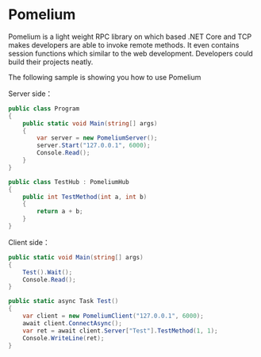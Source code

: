 # Pomelium
Pomelium is a light weight RPC library on which based .NET Core and TCP makes developers are able to invoke remote methods. It even contains session functions which similar to the web development. Developers could build their projects neatly.

The following sample is showing you how to use Pomelium

Server side：
```c#
public class Program
{
    public static void Main(string[] args)
    {
        var server = new PomeliumServer();
        server.Start("127.0.0.1", 6000);
        Console.Read();
    }
}

public class TestHub : PomeliumHub
{
    public int TestMethod(int a, int b)
    {
        return a + b;
    }
}
```

Client side：
```c#
public static void Main(string[] args)
{
    Test().Wait();
    Console.Read();
}

public static async Task Test()
{
    var client = new PomeliumClient("127.0.0.1", 6000);
    await client.ConnectAsync();
    var ret = await client.Server["Test"].TestMethod(1, 1);
    Console.WriteLine(ret);
}
```

